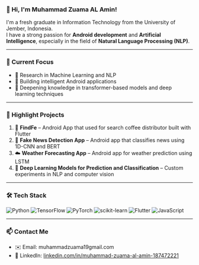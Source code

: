 ### 👋 Hi, I'm Muhammad Zuama AL Amin!

I'm a fresh graduate in Information Technology from the University of Jember, Indonesia.  
I have a strong passion for **Android development** and **Artificial Intelligence**, especially in the field of **Natural Language Processing (NLP)**.

---

### 💼 Current Focus
- 🔬 Research in Machine Learning and NLP
- 📱 Building intelligent Android applications
- 📖 Deepening knowledge in transformer-based models and deep learning techniques

---

### 🚀 Highlight Projects
1. 🔎 **FindFe** – Android App that used for search coffee distributor built with Flutter
2. 📰 **Fake News Detection App** – Android app that classifies news using 1D-CNN and BERT
3. ☁️ **Weather Forecasting App** – Android app for weather prediction using LSTM
4. 🧠 **Deep Learning Models for Prediction and Classification** – Custom experiments in NLP and computer vision

---

### 🛠️ Tech Stack
![Python](https://img.shields.io/badge/-Python-333?style=flat&logo=python)
![TensorFlow](https://img.shields.io/badge/-TensorFlow-333?style=flat&logo=tensorflow)
![PyTorch](https://img.shields.io/badge/-PyTorch-333?style=flat&logo=pytorch)
![scikit-learn](https://img.shields.io/badge/-Scikit_Learn-333?style=flat&logo=scikit-learn)
![Flutter](https://img.shields.io/badge/-Flutter-333?style=flat&logo=flutter)
![JavaScript](https://img.shields.io/badge/-JavaScript-333?style=flat&logo=javascript)

---

### 📫 Contact Me
- ✉️ Email: muhammadzuama19gmail.com  
- 💼 LinkedIn: [linkedin.com/in/muhammad-zuama-al-amin-187472221](https://www.linkedin.com/in/muhammad-zuama-al-amin-187472221/)
